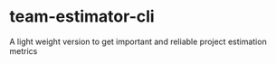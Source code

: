 # team-estimator-cli
A light weight version to get important and reliable project estimation metrics
